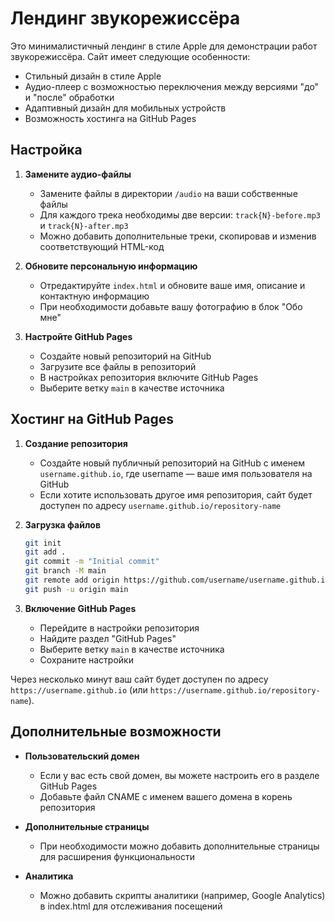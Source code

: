# Лендинг звукорежиссёра

Это минималистичный лендинг в стиле Apple для демонстрации работ звукорежиссёра. Сайт имеет следующие особенности:
- Стильный дизайн в стиле Apple
- Аудио-плеер с возможностью переключения между версиями "до" и "после" обработки
- Адаптивный дизайн для мобильных устройств
- Возможность хостинга на GitHub Pages

## Настройка

1. **Замените аудио-файлы**
   - Замените файлы в директории `/audio` на ваши собственные файлы
   - Для каждого трека необходимы две версии: `track{N}-before.mp3` и `track{N}-after.mp3`
   - Можно добавить дополнительные треки, скопировав и изменив соответствующий HTML-код

2. **Обновите персональную информацию**
   - Отредактируйте `index.html` и обновите ваше имя, описание и контактную информацию
   - При необходимости добавьте вашу фотографию в блок "Обо мне"

3. **Настройте GitHub Pages**
   - Создайте новый репозиторий на GitHub
   - Загрузите все файлы в репозиторий
   - В настройках репозитория включите GitHub Pages
   - Выберите ветку `main` в качестве источника

## Хостинг на GitHub Pages

1. **Создание репозитория**
   - Создайте новый публичный репозиторий на GitHub с именем `username.github.io`, где username — ваше имя пользователя на GitHub
   - Если хотите использовать другое имя репозитория, сайт будет доступен по адресу `username.github.io/repository-name`

2. **Загрузка файлов**
   ```bash
   git init
   git add .
   git commit -m "Initial commit"
   git branch -M main
   git remote add origin https://github.com/username/username.github.io.git
   git push -u origin main
   ```

3. **Включение GitHub Pages**
   - Перейдите в настройки репозитория
   - Найдите раздел "GitHub Pages"
   - Выберите ветку `main` в качестве источника
   - Сохраните настройки

Через несколько минут ваш сайт будет доступен по адресу `https://username.github.io` (или `https://username.github.io/repository-name`).

## Дополнительные возможности

- **Пользовательский домен**
  - Если у вас есть свой домен, вы можете настроить его в разделе GitHub Pages
  - Добавьте файл CNAME с именем вашего домена в корень репозитория

- **Дополнительные страницы**
  - При необходимости можно добавить дополнительные страницы для расширения функциональности

- **Аналитика**
  - Можно добавить скрипты аналитики (например, Google Analytics) в index.html для отслеживания посещений 